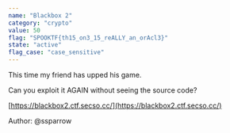 ```yaml
---
name: "Blackbox 2"
category: "crypto"
value: 50
flag: "SPOOKTF{th15_on3_15_reALLY_an_orAcl3}"
state: "active"
flag_case: "case_sensitive"
---
```


This time my friend has upped his game.

Can you exploit it AGAIN without seeing the source code?

[https://blackbox2.ctf.secso.cc/](https://blackbox2.ctf.secso.cc/)

Author: @ssparrow
